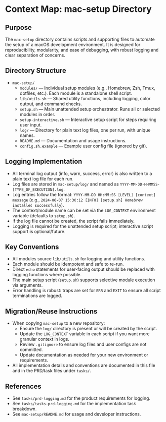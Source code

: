 # Context Map: mac-setup Directory

## Purpose

The `mac-setup` directory contains scripts and supporting files to automate the setup of a macOS development environment. It is designed for reproducibility, modularity, and ease of debugging, with robust logging and clear separation of concerns.

## Directory Structure

- `mac-setup/`
  - `modules/` — Individual setup modules (e.g., Homebrew, Zsh, Tmux, dotfiles, etc.). Each module is a standalone shell script.
  - `lib/utils.sh` — Shared utility functions, including logging, color output, and command checks.
  - `setup.sh` — Main unattended setup orchestrator. Runs all or selected modules in order.
  - `setup-interactive.sh` — Interactive setup script for steps requiring user input.
  - `log/` — Directory for plain text log files, one per run, with unique names.
  - `README.md` — Documentation and usage instructions.
  - `config.sh.example` — Example user config file (ignored by git).

## Logging Implementation

- All terminal log output (info, warn, success, error) is also written to a plain text log file for each run.
- Log files are stored in `mac-setup/log/` and named as `YYYY-MM-DD-HHMMSS-[TYPE_OF_EXECUTION].log`.
- Log entries follow the format: `YYYY-MM-DD HH:MM:SS [LEVEL] [context] message` (e.g., `2024-06-07 15:30:12 [INFO] [setup.sh] Homebrew installed successfully`).
- The context/module name can be set via the `LOG_CONTEXT` environment variable (defaults to `setup.sh`).
- If the log file cannot be created, the script fails immediately.
- Logging is required for the unattended setup script; interactive script support is optional/future.

## Key Conventions

- All modules source `lib/utils.sh` for logging and utility functions.
- Each module should be idempotent and safe to re-run.
- Direct `echo` statements for user-facing output should be replaced with logging functions where possible.
- The main setup script (`setup.sh`) supports selective module execution via arguments.
- Error handling is robust: traps are set for `ERR` and `EXIT` to ensure all script terminations are logged.

## Migration/Reuse Instructions

- When copying `mac-setup` to a new repository:
  - Ensure the `log/` directory is present or will be created by the script.
  - Update the `LOG_CONTEXT` variable in each script if you want more granular context in logs.
  - Review `.gitignore` to ensure log files and user configs are not committed.
  - Update documentation as needed for your new environment or requirements.
- All implementation details and conventions are documented in this file and in the PRD/task files under `tasks/`.

## References

- See `tasks/prd-logging.md` for the product requirements for logging.
- See `tasks/tasks-prd-logging.md` for the implementation task breakdown.
- See `mac-setup/README.md` for usage and developer instructions. 